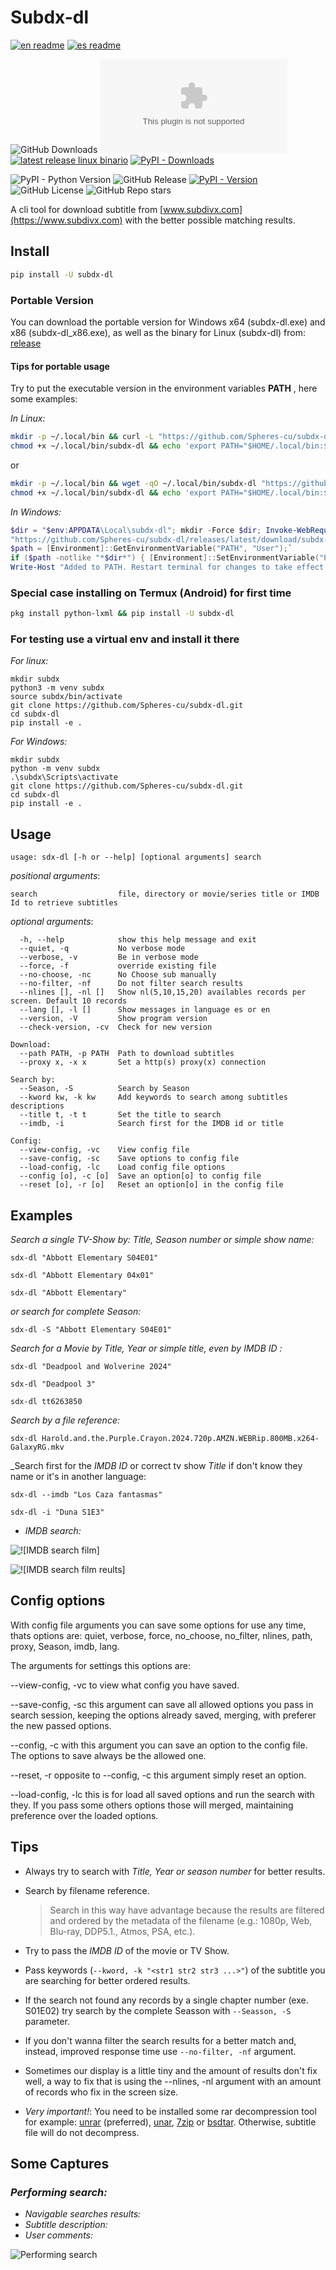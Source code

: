 # Subdx-dl

[![en readme](https://img.shields.io/badge/readme-en-red?logo=readme&logoColor=red&label=readme)](https://github.com/Spheres-cu/subdx-dl#subdx-dl)
[![es readme](https://img.shields.io/badge/readme-es-brightgreen?logo=readme&logoColor=brightgreen&label=readme)](https://github.com/Spheres-cu/subdx-dl/blob/main/README.es.md#subdx-dl)

![GitHub Downloads](https://img.shields.io/badge/downloads-green?logo=github&logoColor=1f1f23&labelColor=fbfbfb&color=brightblue)
[![latest release windows portable](https://img.shields.io/github/downloads/Spheres-cu/subdx-dl/latest/subdx-dl.exe?logo=artifacthub&logoColor=brightblue&label=%20&labelColor=fbfbfb)](https://github.com/Spheres-cu/subdx-dl/releases/latest)
[![latest release linux binario](https://img.shields.io/github/downloads/Spheres-cu/subdx-dl/latest/subdx-dl?logo=linux&logoColor=1f1f23&label=%20&labelColor=fbfbfb)](https://github.com/Spheres-cu/subdx-dl/releases/latest)
[![PyPI - Downloads](https://img.shields.io/pypi/dm/subdx-dl?logo=pypi&logoColor=1f1f23&labelColor=fbfbfb&label=%20)](https://pypistats.org/packages/subdx-dl)

![PyPI - Python Version](https://img.shields.io/pypi/pyversions/subdx-dl?logo=python&logoSize=auto&label=%20&labelColor=1f1f23)
![GitHub Release](https://img.shields.io/github/v/release/Spheres-cu/subdx-dl?logo=github&logoSize=auto&label=%20&labelColor=1f1f23)
[![PyPI - Version](https://img.shields.io/pypi/v/subdx-dl?logo=pypi&logoSize=auto&label=%20&labelColor=1f1f23)](https://pypi.org/project/subdx-dl/)
![GitHub License](https://img.shields.io/github/license/Spheres-cu/subdx-dl)
![GitHub Repo stars](https://img.shields.io/github/stars/Spheres-cu/subdx-dl)

A cli tool for download subtitle from [www.subdivx.com](https://www.subdivx.com) with the better possible matching results.

## Install

```bash
pip install -U subdx-dl
```

### Portable Version

You can download the portable version for Windows x64 (subdx-dl.exe) and x86 (subdx-dl_x86.exe), as well as the binary for Linux (subdx-dl) from: [release](https://github.com/Spheres-cu/subdx-dl/releases/latest)

#### Tips for portable usage

Try to put the executable version in the environment variables **PATH** ,  here some examples:

_In Linux:_

```bash
mkdir -p ~/.local/bin && curl -L "https://github.com/Spheres-cu/subdx-dl/releases/latest/download/subdx-dl" -o ~/.local/bin/subdx-dl &&\
chmod +x ~/.local/bin/subdx-dl && echo 'export PATH="$HOME/.local/bin:$PATH"' >> ~/.bashrc && source ~/.bashrc
```

or

```bash
mkdir -p ~/.local/bin && wget -qO ~/.local/bin/subdx-dl "https://github.com/Spheres-cu/subdx-dl/releases/latest/download/subdx-dl" &&\
chmod +x ~/.local/bin/subdx-dl && echo 'export PATH="$HOME/.local/bin:$PATH"' >> ~/.bashrc && source ~/.bashrc
```

_In Windows:_

```powershell
$dir = "$env:APPDATA\Local\subdx-dl"; mkdir -Force $dir; Invoke-WebRequest -Uri`
"https://github.com/Spheres-cu/subdx-dl/releases/latest/download/subdx-dl.exe" -OutFile "$dir\subdx-dl.exe";`
$path = [Environment]::GetEnvironmentVariable("PATH", "User");`
if ($path -notlike "*$dir*") { [Environment]::SetEnvironmentVariable("PATH", "$path;$dir", "User") };`
Write-Host "Added to PATH. Restart terminal for changes to take effect."
```

### Special case installing on Termux (Android) for first time

```bash
pkg install python-lxml && pip install -U subdx-dl
```

### For testing use a virtual env and install it there

_For linux:_

```shell
mkdir subdx
python3 -m venv subdx
source subdx/bin/activate
git clone https://github.com/Spheres-cu/subdx-dl.git
cd subdx-dl
pip install -e .
```

_For Windows:_

```batch
mkdir subdx
python -m venv subdx
.\subdx\Scripts\activate
git clone https://github.com/Spheres-cu/subdx-dl.git
cd subdx-dl
pip install -e .
```

## Usage

```text
usage: sdx-dl [-h or --help] [optional arguments] search
```

_positional arguments_:

```text
search                  file, directory or movie/series title or IMDB Id to retrieve subtitles
```

_optional arguments_:

```text
  -h, --help            show this help message and exit
  --quiet, -q           No verbose mode
  --verbose, -v         Be in verbose mode
  --force, -f           override existing file
  --no-choose, -nc      No Choose sub manually
  --no-filter, -nf      Do not filter search results
  --nlines [], -nl []   Show nl(5,10,15,20) availables records per screen. Default 10 records
  --lang [], -l []      Show messages in language es or en
  --version, -V         Show program version
  --check-version, -cv  Check for new version

Download:
  --path PATH, -p PATH  Path to download subtitles
  --proxy x, -x x       Set a http(s) proxy(x) connection

Search by:
  --Season, -S          Search by Season
  --kword kw, -k kw     Add keywords to search among subtitles descriptions
  --title t, -t t       Set the title to search
  --imdb, -i            Search first for the IMDB id or title

Config:
  --view-config, -vc    View config file
  --save-config, -sc    Save options to config file
  --load-config, -lc    Load config file options
  --config [o], -c [o]  Save an option[o] to config file
  --reset [o], -r [o]   Reset an option[o] in the config file
```

## Examples

_Search a single TV-Show by: Title, Season number or simple show name:_

```shell
sdx-dl "Abbott Elementary S04E01"

sdx-dl "Abbott Elementary 04x01"

sdx-dl "Abbott Elementary"
```

_or search for complete  Season:_

```shell
sdx-dl -S "Abbott Elementary S04E01"
```

_Search for a Movie by Title, Year or simple title, even by _IMDB ID_ :_

```shell
sdx-dl "Deadpool and Wolverine 2024"

sdx-dl "Deadpool 3"

sdx-dl tt6263850
```

_Search by a file reference:_

```shell
sdx-dl Harold.and.the.Purple.Crayon.2024.720p.AMZN.WEBRip.800MB.x264-GalaxyRG.mkv
```

_Search first for the _IMDB ID_ or  correct tv show _Title_ if don't know they name or it's in another language:

```shell
sdx-dl --imdb "Los Caza fantasmas"

sdx-dl -i "Duna S1E3"
```

- _IMDB search:_

![![IMDB search film]](https://github.com/Spheres-cu/subdx-dl/blob/main/screenshots/imdb_search01.png?raw=true)

![![IMDB search film reults]](https://github.com/Spheres-cu/subdx-dl/blob/main/screenshots/imdb_search02.png?raw=true)

## Config options

With config file arguments you can save some options for use any time, thats options are: quiet, verbose, force, no_choose, no_filter, nlines, path, proxy, Season, imdb, lang.

The arguments for settings this options are:

--view-config, -vc to view what config you have saved.

--save-config, -sc this argument can save all allowed options you pass in search session, keeping the options already saved, merging, with preferer the new passed options.

--config, -c with this argument you can save an option to the config file. The options to save always be the allowed one.

--reset, -r opposite to --config, -c this argument simply reset an option.

--load-config, -lc this is for load all saved options and run the search with they. If you pass some others options those will merged, maintaining preference over the loaded options.

## Tips

- Always try to search with _Title, Year or season number_ for better results.

- Search by filename reference.
  > Search in this way have advantage because the results are filtered and ordered by the metadata of the filename (e.g.: 1080p, Web, Blu-ray, DDP5.1., Atmos, PSA, etc.).

- Try to pass the _IMDB ID_ of the movie or TV Show.

- Pass keywords (```--kword, -k "<str1 str2 str3 ...>"```) of the subtitle   you are searching for better ordered results.

- If the search not found any records by a single chapter number (exe. S01E02) try search by the complete Seasson with ``` --Seasson, -S ``` parameter.

- If you don't wanna filter the search results for a better match and, instead,  improved response time use ``` --no-filter, -nf ``` argument.

- Sometimes our display is a little tiny and the amount of results don't fix well, a way to fix that is using the  --nlines, -nl argument with an amount of records who fix in the screen size.

- _Very important!_: You need to be installed some rar decompression tool for example: [unrar](https://www.rarlab.com/) (preferred), [unar](https://theunarchiver.com/command-line), [7zip](https://www.7-zip.org/) or [bsdtar](https://github.com/libarchive/libarchive). Otherwise, subtitle file will do not decompress.

## Some Captures

### _Performing search:_

- _Navigable searches results:_
- _Subtitle description:_
- _User comments:_
  
![Performing search](https://github.com/Spheres-cu/subdx-dl/blob/main/screenshots/search_view.gif?raw=true)
